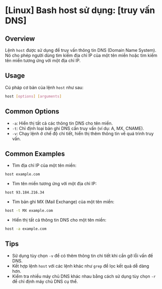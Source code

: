 # [Linux] Bash host sử dụng: [truy vấn DNS]

## Overview
Lệnh `host` được sử dụng để truy vấn thông tin DNS (Domain Name System). Nó cho phép người dùng tìm kiếm địa chỉ IP của một tên miền hoặc tìm kiếm tên miền tương ứng với một địa chỉ IP.

## Usage
Cú pháp cơ bản của lệnh `host` như sau:
```bash
host [options] [arguments]
```

## Common Options
- `-a`: Hiển thị tất cả các thông tin DNS cho tên miền.
- `-t`: Chỉ định loại bản ghi DNS cần truy vấn (ví dụ: A, MX, CNAME).
- `-v`: Chạy lệnh ở chế độ chi tiết, hiển thị thêm thông tin về quá trình truy vấn.

## Common Examples
- Tìm địa chỉ IP của một tên miền:
```bash
host example.com
```

- Tìm tên miền tương ứng với một địa chỉ IP:
```bash
host 93.184.216.34
```

- Tìm bản ghi MX (Mail Exchange) của một tên miền:
```bash
host -t MX example.com
```

- Hiển thị tất cả thông tin DNS cho một tên miền:
```bash
host -a example.com
```

## Tips
- Sử dụng tùy chọn `-v` để có thêm thông tin chi tiết khi cần gỡ lỗi vấn đề DNS.
- Kết hợp lệnh `host` với các lệnh khác như `grep` để lọc kết quả dễ dàng hơn.
- Kiểm tra nhiều máy chủ DNS khác nhau bằng cách sử dụng tùy chọn `-r` để chỉ định máy chủ DNS cụ thể.